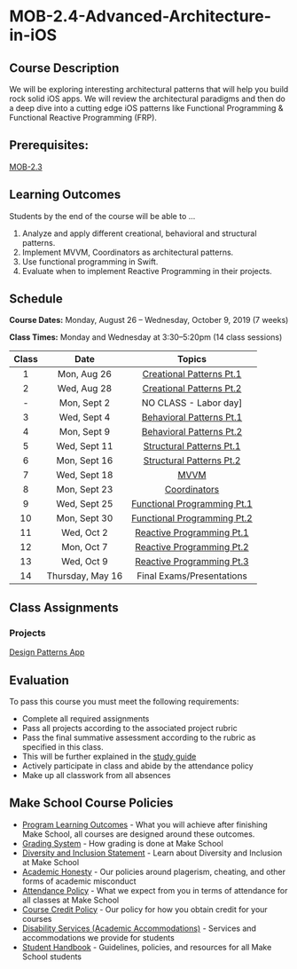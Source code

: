 # MOB-2.4-Advanced-Architecture-in-iOS

## Course Description

We will be exploring interesting architectural patterns that will help you build rock solid iOS apps. We will review the architectural paradigms and then do a deep dive into a cutting edge iOS patterns like Functional Programming & Functional Reactive Programming (FRP).

## Prerequisites:  

[MOB-2.3](https://github.com/Make-School-Courses/MOB-2.3-Concurrency-Parallelism-in-iOS)

## Learning Outcomes

Students by the end of the course will be able to ...

1. Analyze and apply different creational, behavioral and structural patterns.
1. Implement MVVM, Coordinators as architectural patterns.
1. Use functional programming in Swift.
1. Evaluate when to implement Reactive Programming in their projects.

## Schedule

**Course Dates:** Monday, August 26 – Wednesday, October 9, 2019 (7 weeks)

**Class Times:** Monday and Wednesday at 3:30–5:20pm (14 class sessions)

| Class |          Date          |                 Topics                  |
|:-----:|:----------------------:|:---------------------------------------:|
|  1 |  Mon, Aug 26                         | [Creational Patterns Pt.1] |
|  2 |  Wed, Aug 28	                      | [Creational Patterns Pt.2]  |
|  - |  Mon, Sept 2	                      | NO CLASS - Labor day]  |
|  3 |  Wed, Sept 4                        | [Behavioral Patterns Pt.1]  |
|  4 |  Mon, Sept 9                    | [Behavioral Patterns Pt.2] |
|  5 |  Wed, Sept 11                        | [Structural Patterns Pt.1]|
|  6 |  Mon, Sept 16                    | [Structural Patterns Pt.2] |
|  7 |  Wed, Sept 18                        | [MVVM] |
|  8 |  Mon, Sept 23                     | [Coordinators] |
|  9 |  Wed, Sept 25                        | [Functional Programming Pt.1]
| 10 |  Mon, Sept 30                        | [Functional Programming Pt.2] |
| 11 |  Wed, Oct 2                           | [Reactive Programming Pt.1]  |  
| 12 |  Mon, Oct 7                        | [Reactive Programming Pt.2] |
| 13 |  Wed, Oct 9                        | [Reactive Programming Pt.3] |
| 14 |  Thursday, May 16                       | Final Exams/Presentations |

[Creational Patterns Pt.1]: Lessons/01-Creational-PatternsPt.1/Lesson1.md
[Creational Patterns Pt.2]: Lessons/02-Creational-PatternsPt.2/Lesson2.md
[Behavioral Patterns Pt.1]: Lessons//03-Behavioral-PatternsPt.1/Lesson3.md
[Behavioral Patterns Pt.2]: Lessons/04-Behavioral-PatternsPt.2/Lesson4.md
[Structural Patterns Pt.1]: Lessons/05-Structural-PatternsPt.1/Lesson5.md
[Structural Patterns Pt.2]: Lessons/06-Structural-PatternsPt.2/Lesson6.md
[MVVM]: Lessons/07-MVVM/Lesson7.md
[Coordinators]: Lessons/08-Coordinators/Lesson8.md
[Functional Programming Pt.1]: Lessons/09-Functional-ProgrammingPt.1/Lesson9.md
[Functional Programming Pt.2]: Lessons/10-Functional-ProgrammingPt.2/Lesson10.md
[Reactive Programming Pt.1]: Lessons/11-Reactive-ProgrammingPt.1/Lesson11.md
[Reactive Programming Pt.2]: Lessons/12-Reactive-ProgrammingPt.2/Lesson12.md
[Reactive Programming Pt.3]: Lessons/13-Reactive-ProgrammingPt.3/Lesson13.md

## Class Assignments

### Projects

[Design Patterns App]

[Design Patterns App]: Assignments/ProjectSpecifications.md

## Evaluation

To pass this course you must meet the following requirements:

- Complete all required assignments
- Pass all projects according to the associated project rubric
- Pass the final summative assessment according to the rubric as specified in this class. 
 - This will be further explained in the [study guide](ADD_STUDY_GUIDE_LNK)
- Actively participate in class and abide by the attendance policy
- Make up all classwork from all absences


## Make School Course Policies


- [Program Learning Outcomes](https://make.sc/program-learning-outcomes) - What you will achieve after finishing Make School, all courses are designed around these outcomes.
- [Grading System](https://make.sc/grading-system) - How grading is done at Make School
- [Diversity and Inclusion Statement](https://make.sc/diversity-and-inclusion-statement) - Learn about Diversity and Inclusion at Make School
- [Academic Honesty](https://make.sc/academic-honesty-policy) - Our policies around plagerism, cheating, and other forms of academic misconduct 
- [Attendance Policy](https://make.sc/attendance-policy) - What we expect from you in terms of attendance for all classes at Make School
- [Course Credit Policy](https://make.sc/course-credit-policy) - Our policy for how you obtain credit for your courses
- [Disability Services (Academic Accommodations)](https://make.sc/disability-services) - Services and accommodations we provide for students
- [Student Handbook](https://make.sc/student-handbook) - Guidelines, policies, and resources for all Make School students
